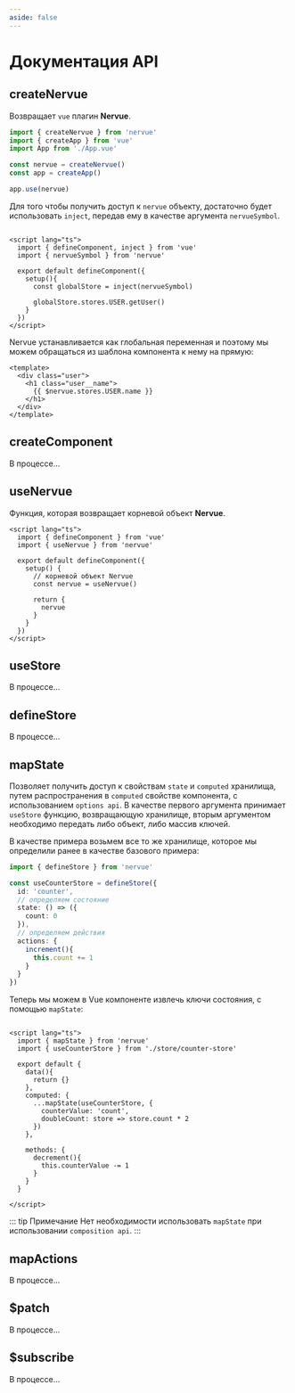 ```yaml
---
aside: false
---
```


# Документация API

## createNervue

Возвращает ```vue``` плагин **Nervue**.
```typescript
import { createNervue } from 'nervue'
import { createApp } from 'vue'
import App from './App.vue'

const nervue = createNervue()
const app = createApp()

app.use(nervue)
```

Для того чтобы получить доступ к ```nervue``` объекту, достаточно будет
использовать ```inject```, передав ему в качестве аргумента ```nervueSymbol```.

```vue

<script lang="ts">
  import { defineComponent, inject } from 'vue'
  import { nervueSymbol } from 'nervue'

  export default defineComponent({
    setup(){
      const globalStore = inject(nervueSymbol)

      globalStore.stores.USER.getUser()
    }
  })
</script>

```
Nervue устанавливается как глобальная переменная и поэтому мы можем обращаться из шаблона
компонента к нему на прямую:

```vue
<template>
  <div class="user">
    <h1 class="user__name">
      {{ $nervue.stores.USER.name }}
    </h1>
  </div>
</template>
```
## createComponent
В процессе...

## useNervue
Функция, которая возвращает корневой объект **Nervue**.
```vue
<script lang="ts">
  import { defineComponent } from 'vue'
  import { useNervue } from 'nervue'
  
  export default defineComponent({
    setup() {
      // корневой объект Nervue
      const nervue = useNervue()
      
      return {
        nervue
      }
    }
  })
</script>

```
## useStore
В процессе...

## defineStore
В процессе...

## mapState

Позволяет получить доступ к свойствам ```state``` и ```computed``` хранилища, путем распространения в ```computed``` свойстве
компонента, с использованием ```options api```. В качестве первого аргумента принимает ```useStore``` функцию, возвращающую хранилище, вторым аргументом необходимо
передать либо объект, либо массив ключей.

В качестве примера возьмем все то же хранилище, которое мы определили ранее в качестве базового примера:

```typescript
import { defineStore } from 'nervue'

const useCounterStore = defineStore({
  id: 'counter',
  // определяем состояние
  state: () => ({
    count: 0
  }),
  // определяем действия
  actions: {
    increment(){
      this.count += 1
    }
  }
})
```

Теперь мы можем в Vue компоненте извлечь ключи состояния, с помощью ```mapState```:

```vue

<script lang="ts">
  import { mapState } from 'nervue'
  import { useCounterStore } from './store/counter-store'

  export default {
    data(){
      return {}
    },
    computed: {
      ...mapState(useCounterStore, {
        counterValue: 'count',
        doubleCount: store => store.count * 2
      })
    },

    methods: {
      decrement(){
        this.counterValue -= 1
      }
    }
  }

</script>
```

::: tip Примечание
Нет необходимости использовать ```mapState``` при использовании ```composition api```.
:::

## mapActions
В процессе...

## $patch
В процессе...

## $subscribe
В процессе...
